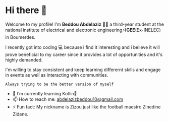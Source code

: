 # Hi there 👋

Welcome to my profile! I'm **Beddou Abdelaziz** 🙋‍♂️ a third-year student at the national institute of electrical and electronic engineering⚡**IGEE**(Ex-INELEC) in Boumerdes.

I recently got into coding 💻 because i find it interesting and i believe it will prove beneficial to my career since it provides a lot of opportunities and it's highly demanded.

I'm willing to stay consistent and keep learning differernt skills and engage in events as well as interacting with communities.

`Always trying to be the better version of myself`

- 🌱 I’m currently learning Kotlin📱
- 📫 How to reach me: abdelazizbeddou10@gmail.com
- ⚡ Fun fact: My nickname is Zizou just like the football maestro Zinedine Zidane.
